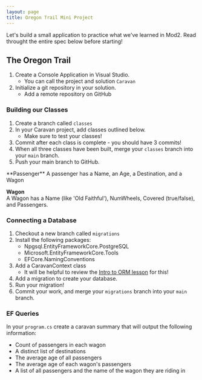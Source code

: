 ```yaml
---
layout: page
title: Oregon Trail Mini Project
---
```


Let's build a small application to practice what we've learned in Mod2. Read throught the entire spec below before starting!

## The Oregon Trail

1. Create a Console Application in Visual Studio.
    * You can call the project and solution `Caravan`
2. Initialize a git repository in your solution.
    * Add a remote repository on GitHub

### Building our Classes

1. Create a branch called `classes`
2. In your Caravan project, add classes outlined below.
    * Make sure to test your classes!
3. Commit after each class is complete - you should have 3 commits!
4. When all three classes have been built, merge your `classes` branch into your `main` branch.
5. Push your main branch to GitHub.

<section class='call-to-action' markdown='1'>
**Passenger**  
A passenger has a Name, an Age, a Destination, and a Wagon

**Wagon**  
A Wagon has a Name (like 'Old Faithful'), NumWheels, Covered (true/false), and Passengers.

</section>

### Connecting a Database

1. Checkout a new branch called `migrations`
2. Install the following packages:
    * Npgsql.EntityFrameworkCore.PostgreSQL
    * Microsoft.EntityFrameworkCore.Tools
    * EFCore.NamingConventions
3. Add a CaravanContext class
    * It will be helpful to review the [Intro to ORM lesson](/module2/lessons/Week4/IntroToORM) for this!
4. Add a migration to create your database.
5. Run your migration!
6. Commit your work, and merge your `migrations` branch into your `main` branch.

### EF Queries

In your `program.cs` create a caravan summary that will output the following information:

* Count of passengers in each wagon
* A distinct list of destinations
* The average age of all passengers
* The average age of each wagon's passengers
* A list of all passengers and the name of the wagon they are riding in




